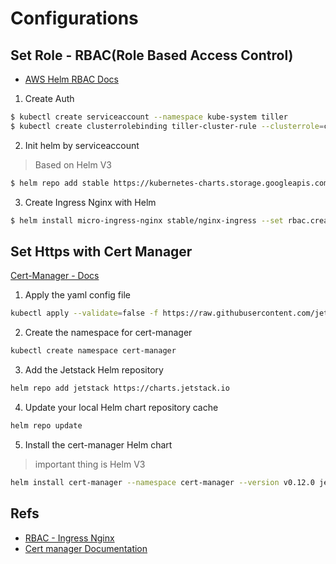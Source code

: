 # Configurations

## Set Role - RBAC(Role Based Access Control)

- [AWS Helm RBAC Docs](https://awskrug.github.io/eks-workshop/helm_root/helm_intro/install/)

1. Create Auth

```bash
$ kubectl create serviceaccount --namespace kube-system tiller
$ kubectl create clusterrolebinding tiller-cluster-rule --clusterrole=cluster-admin --serviceaccount=kube-system:tiller
```

2. Init helm by serviceaccount

> Based on Helm V3

```bash
$ helm repo add stable https://kubernetes-charts.storage.googleapis.com/
```

3. Create Ingress Nginx with Helm

```bash
$ helm install micro-ingress-nginx stable/nginx-ingress --set rbac.create=true
```

## Set Https with Cert Manager

[Cert-Manager - Docs](https://cert-manager.io/docs/installation/kubernetes/)

1. Apply the yaml config file

```bash
kubectl apply --validate=false -f https://raw.githubusercontent.com/jetstack/cert-manager/release-0.12/deploy/manifests/00-crds.yaml
```

2. Create the namespace for cert-manager

```bash
kubectl create namespace cert-manager
```

3. Add the Jetstack Helm repository

```bash
helm repo add jetstack https://charts.jetstack.io
```

4. Update your local Helm chart repository cache

```bash
helm repo update
```

5. Install the cert-manager Helm chart

> important thing is Helm V3

```bash
helm install cert-manager --namespace cert-manager --version v0.12.0 jetstack/cert-manager
```

## Refs
- [RBAC - Ingress Nginx](https://kubernetes.github.io/ingress-nginx/deploy/rbac/)
- [Cert manager Documentation](httpshttps://cert-manager.io/docs/)
